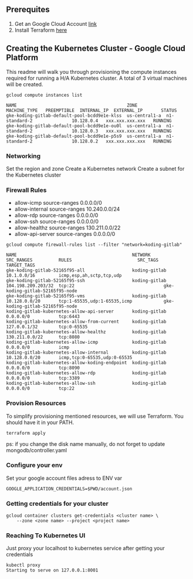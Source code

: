 
## Prerequites

1) Get an Google Cloud Account [link](https://cloud.google.com/storage/docs/cloud-console)
2) Install Terraform [here](https://www.terraform.io/intro/getting-started/install.html)

## Creating the Kubernetes Cluster - Google Cloud Platform

This readme will walk you through provisioning the compute instances required
for running a H/A Kubernetes cluster. A total of 3 virtual machines will be
created.


```
gcloud compute instances list
```

````
NAME                                          ZONE           MACHINE_TYPE   PREEMPTIBLE  INTERNAL_IP  EXTERNAL_IP       STATUS
gke-koding-gitlab-default-pool-bcdd9e1e-klss  us-central1-a  n1-standard-2               10.128.0.4   xxx.xxx.xxx.xxx   RUNNING
gke-koding-gitlab-default-pool-bcdd9e1e-ou0l  us-central1-a  n1-standard-2               10.128.0.3   xxx.xxx.xxx.xxx   RUNNING
gke-koding-gitlab-default-pool-bcdd9e1e-p5s9  us-central1-a  n1-standard-2               10.128.0.2   xxx.xxx.xxx.xxx   RUNNING
````

### Networking

Set the region and zone
Create a Kubernetes network
Create a subnet for the Kubernetes cluster

### Firewall Rules

* allow-icmp source-ranges 0.0.0.0/0
* allow-internal source-ranges 10.240.0.0/24
* allow-rdp source-ranges 0.0.0.0/0
* allow-ssh source-ranges 0.0.0.0/0
* allow-healthz source-ranges 130.211.0.0/22
* allow-api-server source-ranges 0.0.0.0/0


```
gcloud compute firewall-rules list --filter "network=koding-gitlab"
```

```
NAME                                            NETWORK        SRC_RANGES          RULES                         SRC_TAGS  TARGET_TAGS
gke-koding-gitlab-52165f95-all                  koding-gitlab  10.1.0.0/16         icmp,esp,ah,sctp,tcp,udp
gke-koding-gitlab-52165f95-ssh                  koding-gitlab  104.198.209.203/32  tcp:22                                  gke-koding-gitlab-52165f95-node
gke-koding-gitlab-52165f95-vms                  koding-gitlab  10.128.0.0/20       tcp:1-65535,udp:1-65535,icmp            gke-koding-gitlab-52165f95-node
koding-gitlab-kubernetes-allow-api-server       koding-gitlab  0.0.0.0/0           tcp:6443
koding-gitlab-kubernetes-allow-from-current     koding-gitlab  127.0.0.1/32        tcp:0-65535
koding-gitlab-kubernetes-allow-healthz          koding-gitlab  130.211.0.0/22      tcp:8080
koding-gitlab-kubernetes-allow-icmp             koding-gitlab  0.0.0.0/0           icmp
koding-gitlab-kubernetes-allow-internal         koding-gitlab  10.128.0.0/20       icmp,tcp:0-65535,udp:0-65535
koding-gitlab-kubernetes-allow-koding-endpoint  koding-gitlab  0.0.0.0/0           tcp:8090
koding-gitlab-kubernetes-allow-rdp              koding-gitlab  0.0.0.0/0           tcp:3389
koding-gitlab-kubernetes-allow-ssh              koding-gitlab  0.0.0.0/0           tcp:22
```


### Provision Resources

To simplify provisioning mentioned resources, we will use Terraform.
You should have it in your PATH.

``` terraform apply ```

ps: if you change the disk name manually, do not forget to update
mongodb/controller.yaml

### Configure your env
Set your google account files adress to ENV var

``` GOOGLE_APPLICATION_CREDENTIALS=$PWD/account.json ```

### Getting credentials for your cluster

```
gcloud container clusters get-credentials <cluster name> \
    --zone <zone name> --project <project name>
```

### Reaching To Kubernetes UI

Just proxy your localhost to kubernetes service after getting your credentials

```
kubectl proxy
Starting to serve on 127.0.0.1:8001
```
